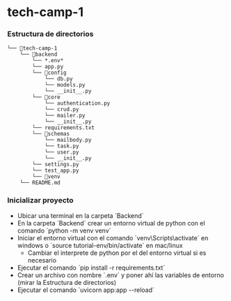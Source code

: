 # tech-camp-1


### Estructura de directorios
```
└── 📁tech-camp-1
    └── 📁backend
        └── *.env*
        └── app.py
        └── 📁config
            └── db.py
            └── models.py
            └── __init__.py
        └── 📁core
            └── authentication.py
            └── crud.py
            └── mailer.py
            └── __init__.py
        └── requirements.txt
        └── 📁schemas
            └── mailbody.py
            └── task.py
            └── user.py
            └── __init__.py
        └── settings.py
        └── test_app.py
        └── 📁venv
    └── README.md
```

### Inicializar proyecto

* Ubicar una terminal en la carpeta ´Backend´
* En la carpeta ´Backend´ crear un entorno virtual de python con el comando ´python -m venv venv´
* Iniciar el entorno virtual con el comando ´venv\Scripts\activate´ en windows o ´source tutorial-env/bin/activate´ en mac/linux
    * Cambiar el interprete de python por el del entorno virtual si es necesario
* Ejecutar el comando ´pip install -r requirements.txt´
* Crear un archivo con nombre ´.env´ y poner ahí las variables de entorno (mirar la Estructura de directorios)
* Ejecutar el comando ´uvicorn app:app --reload´